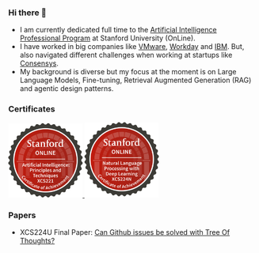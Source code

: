 ### Hi there 👋

- I am currently dedicated full time to the [Artificial Intelligence Professional Program](https://www.youtube.com/watch?v=5SVXUAFvui4) at Stanford University (OnLine).
- I have worked in big companies like [VMware](https://github.com/vmware), [Workday](https://github.com/workday) and [IBM](https://github.com/workday). But, also navigated different challenges when working at startups like [Consensys](https://github.com/consensys).
- My background is diverse but my focus at the moment is on Large Language Models, Fine-tuning, Retrieval Augmented Generation (RAG) and agentic design patterns.

### Certificates

<a href="https://digitalcredential.stanford.edu/check/A9BEE3E417F49444988B94684C216676E7972D7052AFD927F3B3FD413ACE1321azFwdlMzdFh4VjhxLzdrenFwK1VsK1hkVWtQanhicGtrZ2MwYXpvbE1JMjFWeWlN">
    <img src="img/xcs221-badge.svg" alt="XCS221 Digital Certificate" width="150"/>
</a>

<a href="https://digitalcredential.stanford.edu/check/66C3CE9A0EE160FB1E220B80613B694D5BFE54B298C583DC737779B7B53DC03CRnJZOHpSTmxPNWNPVWM5bDZiNWZYeHVUdTJ2bDNOa29wcmZkVmlqODhPeEUvS0hq">
    <img src="img/xcs224n-badge.svg" alt="XCS224N Digital Certificate" width="150"/>
</a>

### Papers
<!-- insert link to pdf file -->
- XCS224U Final Paper:  <a href="img/Final_Paper-ToT-Github.pdf">Can Github issues be solved with Tree Of Thoughts?</a>

